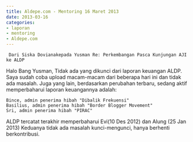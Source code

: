 ```yaml
---
title: Aldepe.com - Mentoring 16 Maret 2013 
date: 2013-03-16
categories:
- laporan
- mentoring
- Aldepe.com
---
```


     Dari Siska Dovianakepada Yusman Re: Perkembangan Pasca Kunjungan AJI ke ALDP

Halo Bang Yusman, Tidak ada yang dikunci dari laporan keuangan ALDP. Saya sudah coba upload macam-macam dari beberapa hari ini dan tidak ada masalah. Juga yang lain, berdasarkan perubahan terbaru, sedang aktif memperbaharui laporan keuangannya adalah:

    Bince, admin penerima hibah "Dibalik Frekuensi"
    Basilius, admin penerima hibah "Border Blogger Movement"
    Sri, admin penerima hibah "PIRAC"

ALDP tercatat terakhir memperbaharui Evi(10 Des 2012) dan Alung (25 Jan 2013)
Keduanya tidak ada masalah kunci-mengunci, hanya berhenti berkontribusi. 
